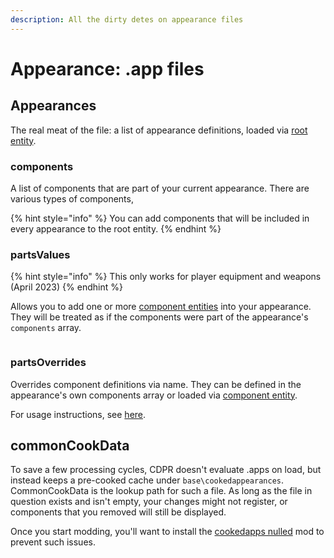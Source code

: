 ```yaml
---
description: All the dirty detes on appearance files
---
```


# Appearance: .app files

## Appearances

The real meat of the file: a list of appearance definitions, loaded via [root entity](entity-.ent-files.md#root-entity).&#x20;

### components

A list of components that are part of your current appearance. There are various types of components,&#x20;



{% hint style="info" %}
You can add components that will be included in every appearance to the root entity.
{% endhint %}

### partsValues

{% hint style="info" %}
This only works for player equipment and weapons (April 2023)
{% endhint %}

Allows you to add one or more [component entities](entity-.ent-files.md#mesh-component-entity-simple-entity) into your appearance. They will be treated as if the components were part of the appearance's `components` array.

<figure><img src="../../../.gitbook/assets/partsvalues.png" alt=""><figcaption></figcaption></figure>

### partsOverrides

Overrides component definitions via name. They can be defined in the appearance's own components array or loaded via [component entity](entity-.ent-files.md#mesh-component-entity-simple-entity).&#x20;

For usage instructions, see [here](../../../modding-guides/items-equipment/influencing-other-items.md#partsoverrides).&#x20;

## commonCookData

To save a few processing cycles, CDPR doesn't evaluate .apps on load, but instead keeps a pre-cooked cache under `base\cookedappearances`. CommonCookData is the lookup path for such a file. As long as the file in question exists and isn't empty, your changes might not register, or components that you removed will still be displayed.

Once you start modding, you'll want to install the [cookedapps nulled](https://www.nexusmods.com/cyberpunk2077/mods/3051) mod to prevent such issues.&#x20;

